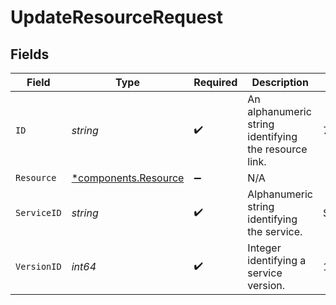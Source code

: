 # UpdateResourceRequest


## Fields

| Field                                                   | Type                                                    | Required                                                | Description                                             | Example                                                 |
| ------------------------------------------------------- | ------------------------------------------------------- | ------------------------------------------------------- | ------------------------------------------------------- | ------------------------------------------------------- |
| `ID`                                                    | *string*                                                | :heavy_check_mark:                                      | An alphanumeric string identifying the resource link.   | 7Lsb7Y76rChV9hSrv3KgFl                                  |
| `Resource`                                              | [*components.Resource](../../models/shared/resource.md) | :heavy_minus_sign:                                      | N/A                                                     |                                                         |
| `ServiceID`                                             | *string*                                                | :heavy_check_mark:                                      | Alphanumeric string identifying the service.            | SU1Z0isxPaozGVKXdv0eY                                   |
| `VersionID`                                             | *int64*                                                 | :heavy_check_mark:                                      | Integer identifying a service version.                  | 1                                                       |